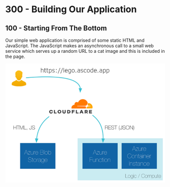 # 300 - Building Our Application

## 100 - Starting From The Bottom
Our simple web application is comprised of some static HTML and JavaScript. The JavaScript makes an asynchronous call to a small web service which serves up a random URL to a cat image and this is included in the page.

![LEGO Baseplate.](../images/lego-as-code-architecture.png)
